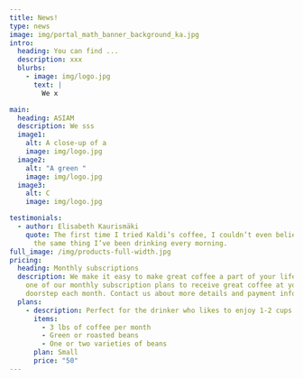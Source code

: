 ```yaml
---
title: News!
type: news
image: img/portal_math_banner_background_ka.jpg
intro:
  heading: You can find ...
  description: xxx
  blurbs:
    - image: img/logo.jpg
      text: |
        We x

main:
  heading: ASIAM
  description: We sss
  image1:
    alt: A close-up of a
    image: img/logo.jpg
  image2:
    alt: "A green "
    image: img/logo.jpg
  image3:
    alt: C
    image: img/logo.jpg

testimonials:
  - author: Elisabeth Kaurismäki
    quote: The first time I tried Kaldi’s coffee, I couldn’t even believe that was
      the same thing I’ve been drinking every morning.
full_image: /img/products-full-width.jpg
pricing:
  heading: Monthly subscriptions
  description: We make it easy to make great coffee a part of your life. Choose
    one of our monthly subscription plans to receive great coffee at your
    doorstep each month. Contact us about more details and payment info.
  plans:
    - description: Perfect for the drinker who likes to enjoy 1-2 cups per day.
      items:
        - 3 lbs of coffee per month
        - Green or roasted beans
        - One or two varieties of beans
      plan: Small
      price: "50"
---
```


